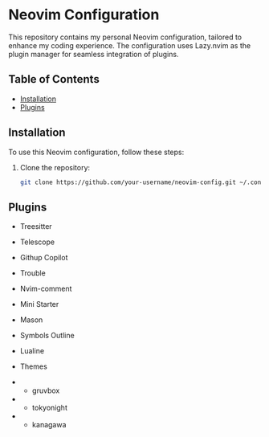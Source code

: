 # Neovim Configuration

This repository contains my personal Neovim configuration, tailored to enhance my coding experience. The configuration uses Lazy.nvim as the plugin manager for seamless integration of plugins.

## Table of Contents

- [Installation](#installation)
- [Plugins](#plugins)

## Installation

To use this Neovim configuration, follow these steps:

1. Clone the repository:
   ```bash
   git clone https://github.com/your-username/neovim-config.git ~/.config/nvim

## Plugins
- Treesitter
- Telescope
- Githup Copilot
- Trouble
- Nvim-comment
- Mini Starter
- Mason
- Symbols Outline
- Lualine

- Themes
- - gruvbox
- - tokyonight
- - kanagawa
